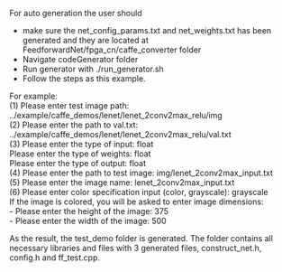 For auto generation the user should  
 -  make sure the net_config_params.txt and net_weights.txt has been generated and they are located at FeedforwardNet/fpga_cn/caffe_converter folder  
 -  Navigate codeGenerator folder    
 -  Run generator with ./run_generator.sh    
 - Follow the steps as this example.      
  
For example:   
             (1)   Please enter test image path:    
                 ../example/caffe_demos/lenet/lenet_2conv2max_relu/img                               
	     (2)   Please enter the path to val.txt:                          
		 ../example/caffe_demos/lenet/lenet_2conv2max_relu/val.txt             
             (3)   Please enter the type of input: float   
                   Please enter the type of weights: float   
                   Please enter the type of output: float   
             (4) Please enter the path to test image: img/lenet_2conv2max_input.txt     
             (5) Please enter the image name: lenet_2conv2max_input.txt   
             (6) Please enter color specification input (color, grayscale): grayscale   
		If the image is colored, you will be asked to enter image dimensions:       
                   - Please enter the height of the image: 375          
                   - Please enter the width of the image: 500          
           
As the result, the test_demo folder is generated. The folder contains all necessary libraries and files
with 3 generated files, construct_net.h, config.h and ff_test.cpp.  
